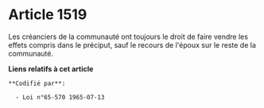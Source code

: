 # Article 1519

Les créanciers de la communauté ont toujours le droit de faire vendre les effets compris dans le préciput, sauf le recours de
l'époux sur le reste de la communauté.

**Liens relatifs à cet article**

	**Codifié par**:

	  - Loi n°65-570 1965-07-13
